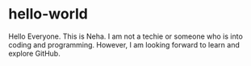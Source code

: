 # hello-world

Hello Everyone. 
This is Neha. I am not a techie or someone who is into coding and programming.
However, I am looking forward to learn and explore GitHub. 
